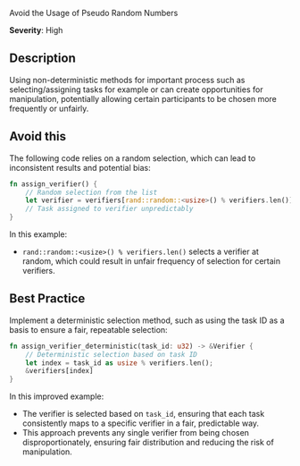 Avoid the Usage of Pseudo Random Numbers

**Severity**: High

## Description

Using non-deterministic methods for important process such as selecting/assigning tasks for example or can create opportunities for manipulation, potentially
allowing certain participants to be chosen more frequently or unfairly.

## Avoid this

The following code relies on a random selection, which can lead to inconsistent results and potential bias:

```rust
fn assign_verifier() {
    // Random selection from the list
    let verifier = verifiers[rand::random::<usize>() % verifiers.len()];
    // Task assigned to verifier unpredictably
}
```

In this example:

- `rand::random::<usize>() % verifiers.len()` selects a verifier at random, which could result in unfair frequency of
  selection for certain verifiers.

## Best Practice

Implement a deterministic selection method, such as using the task ID as a basis to ensure a fair, repeatable selection:

```rust
fn assign_verifier_deterministic(task_id: u32) -> &Verifier {
    // Deterministic selection based on task ID
    let index = task_id as usize % verifiers.len();
    &verifiers[index]
}
```

In this improved example:

- The verifier is selected based on `task_id`, ensuring that each task consistently maps to a specific verifier in a
  fair, predictable way.
- This approach prevents any single verifier from being chosen disproportionately, ensuring fair distribution and
  reducing the risk of manipulation.
